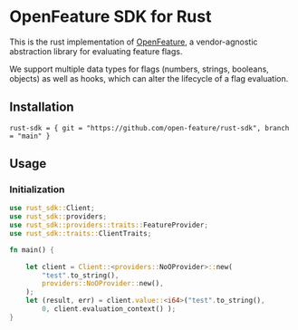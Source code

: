 # OpenFeature SDK for Rust

This is the rust implementation of [OpenFeature](https://openfeature.dev), a vendor-agnostic abstraction library for evaluating feature flags.

We support multiple data types for flags (numbers, strings, booleans, objects) as well as hooks, which can alter the lifecycle of a flag evaluation.


## Installation

```
rust-sdk = { git = "https://github.com/open-feature/rust-sdk", branch = "main" }
```

## Usage

### Initialization

```rust
use rust_sdk::Client;
use rust_sdk::providers;
use rust_sdk::providers::traits::FeatureProvider;
use rust_sdk::traits::ClientTraits;

fn main() {
    
    let client = Client::<providers::NoOProvider>::new(
        "test".to_string(),
        providers::NoOProvider::new(),
    );
    let (result, err) = client.value::<i64>("test".to_string(),
        0, client.evaluation_context() );
}

```